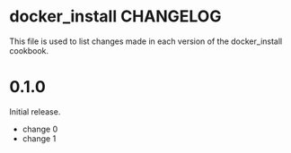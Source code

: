 # docker_install CHANGELOG

This file is used to list changes made in each version of the docker_install cookbook.

# 0.1.0

Initial release.

- change 0
- change 1

